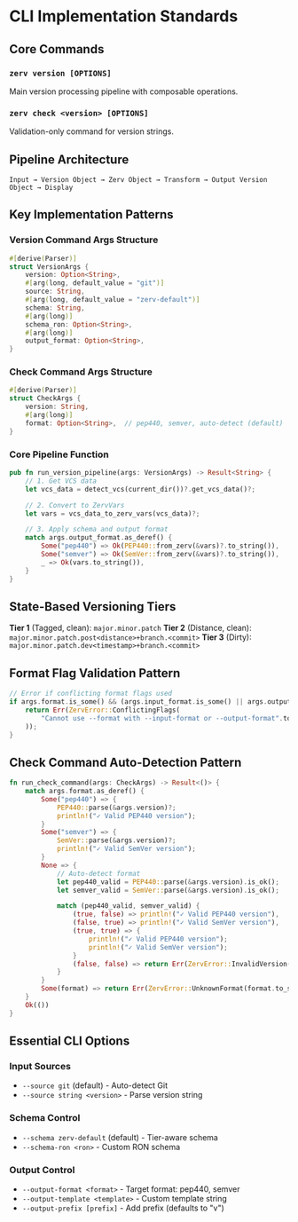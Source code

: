 # CLI Implementation Standards

## Core Commands

### `zerv version [OPTIONS]`

Main version processing pipeline with composable operations.

### `zerv check <version> [OPTIONS]`

Validation-only command for version strings.

## Pipeline Architecture

```
Input → Version Object → Zerv Object → Transform → Output Version Object → Display
```

## Key Implementation Patterns

### Version Command Args Structure

```rust
#[derive(Parser)]
struct VersionArgs {
    version: Option<String>,
    #[arg(long, default_value = "git")]
    source: String,
    #[arg(long, default_value = "zerv-default")]
    schema: String,
    #[arg(long)]
    schema_ron: Option<String>,
    #[arg(long)]
    output_format: Option<String>,
}
```

### Check Command Args Structure

```rust
#[derive(Parser)]
struct CheckArgs {
    version: String,
    #[arg(long)]
    format: Option<String>,  // pep440, semver, auto-detect (default)
}
```

### Core Pipeline Function

```rust
pub fn run_version_pipeline(args: VersionArgs) -> Result<String> {
    // 1. Get VCS data
    let vcs_data = detect_vcs(current_dir())?.get_vcs_data()?;

    // 2. Convert to ZervVars
    let vars = vcs_data_to_zerv_vars(vcs_data)?;

    // 3. Apply schema and output format
    match args.output_format.as_deref() {
        Some("pep440") => Ok(PEP440::from_zerv(&vars)?.to_string()),
        Some("semver") => Ok(SemVer::from_zerv(&vars)?.to_string()),
        _ => Ok(vars.to_string()),
    }
}
```

## State-Based Versioning Tiers

**Tier 1** (Tagged, clean): `major.minor.patch`
**Tier 2** (Distance, clean): `major.minor.patch.post<distance>+branch.<commit>`
**Tier 3** (Dirty): `major.minor.patch.dev<timestamp>+branch.<commit>`

## Format Flag Validation Pattern

```rust
// Error if conflicting format flags used
if args.format.is_some() && (args.input_format.is_some() || args.output_format.is_some()) {
    return Err(ZervError::ConflictingFlags(
        "Cannot use --format with --input-format or --output-format".to_string()
    ));
}
```

## Check Command Auto-Detection Pattern

```rust
fn run_check_command(args: CheckArgs) -> Result<()> {
    match args.format.as_deref() {
        Some("pep440") => {
            PEP440::parse(&args.version)?;
            println!("✓ Valid PEP440 version");
        }
        Some("semver") => {
            SemVer::parse(&args.version)?;
            println!("✓ Valid SemVer version");
        }
        None => {
            // Auto-detect format
            let pep440_valid = PEP440::parse(&args.version).is_ok();
            let semver_valid = SemVer::parse(&args.version).is_ok();

            match (pep440_valid, semver_valid) {
                (true, false) => println!("✓ Valid PEP440 version"),
                (false, true) => println!("✓ Valid SemVer version"),
                (true, true) => {
                    println!("✓ Valid PEP440 version");
                    println!("✓ Valid SemVer version");
                }
                (false, false) => return Err(ZervError::InvalidVersion(args.version)),
            }
        }
        Some(format) => return Err(ZervError::UnknownFormat(format.to_string())),
    }
    Ok(())
}
```

## Essential CLI Options

### Input Sources

- `--source git` (default) - Auto-detect Git
- `--source string <version>` - Parse version string

### Schema Control

- `--schema zerv-default` (default) - Tier-aware schema
- `--schema-ron <ron>` - Custom RON schema

### Output Control

- `--output-format <format>` - Target format: pep440, semver
- `--output-template <template>` - Custom template string
- `--output-prefix [prefix]` - Add prefix (defaults to "v")
